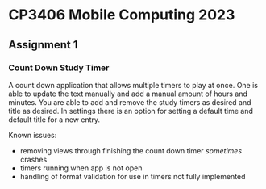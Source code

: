 # CP3406 Mobile Computing 2023
## Assignment 1

### Count Down Study Timer

A count down application that allows multiple timers to play at once. One is able to update the text manually and add a manual amount of hours and minutes. You are able to add and remove the study timers as desired and title as desired. In settings there is an option for setting a default time and default title for a new entry. 

Known issues: 
- removing views through finishing the count down timer _sometimes_ crashes
- timers running when app is not open
- handling of format validation for use in timers not fully implemented

